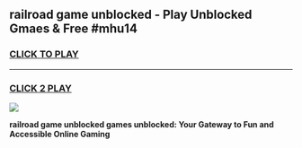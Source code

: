 
## railroad game unblocked - Play Unblocked Gmaes & Free #mhu14
<h3>
<a href="https://news.freeplayer.one?title=railroad_game_unblocked&ref=03M">CLICK TO PLAY</a></h3>
<hr>

<h3>
<a href="https://news.freeplayer.one?title=railroad_game_unblocked&ref=03M">CLICK 2 PLAY</a>
  
</h3>

<a href="https://news.freeplayer.one?title=railroad_game_unblocked&ref=03M"><img src="https://clearcache.store/games.png"></a>


**railroad game unblocked games unblocked: Your Gateway to Fun and Accessible Online Gaming**
